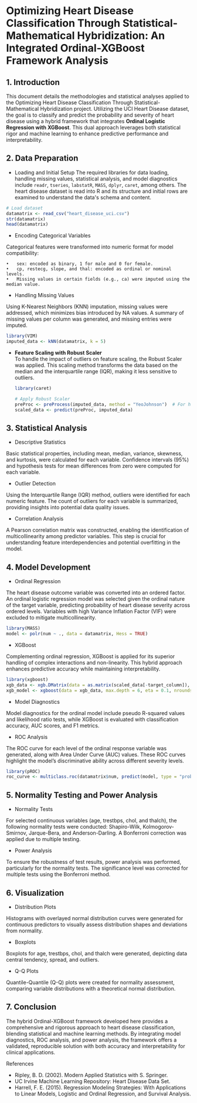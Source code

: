 # Optimizing Heart Disease Classification Through Statistical-Mathematical Hybridization: An Integrated Ordinal-XGBoost Framework Analysis

## 1. Introduction
This document details the methodologies and statistical analyses applied to the Optimizing Heart Disease Classification Through Statistical-Mathematical Hybridization project. Utilizing the UCI Heart Disease dataset, the goal is to classify and predict the probability and severity of heart disease using a hybrid framework that integrates **Ordinal Logistic Regression with XGBoost**. This dual approach leverages both statistical rigor and machine learning to enhance predictive performance and interpretability.

## 2. Data Preparation

- Loading and Initial Setup
The required libraries for data loading, handling missing values, statistical analysis, and model diagnostics include `readr`, `tseries`, `labstatR`, `MASS`, `dplyr`, `caret`, among others. The heart disease dataset is read into R and its structure and initial rows are examined to understand the data's schema and content.

```r
# Load dataset
datamatrix <- read_csv("heart_disease_uci.csv")
str(datamatrix)
head(datamatrix)
```

- Encoding Categorical Variables

Categorical features were transformed into numeric format for model compatibility:

	•	sex: encoded as binary, 1 for male and 0 for female.
	•	cp, restecg, slope, and thal: encoded as ordinal or nominal levels.
	•	Missing values in certain fields (e.g., ca) were imputed using the median value.

- Handling Missing Values

Using K-Nearest Neighbors (KNN) imputation, missing values were addressed, which minimizes bias introduced by NA values. A summary of missing values per column was generated, and missing entries were imputed.

```r
library(VIM)
imputed_data <- kNN(datamatrix, k = 5)
```

- **Feature Scaling with Robust Scaler**  
To handle the impact of outliers on feature scaling, the Robust Scaler was applied. This scaling method transforms the data based on the median and the interquartile range (IQR), making it less sensitive to outliers.

    ```r
    library(caret)
    
    # Apply Robust Scaler
    preProc <- preProcess(imputed_data, method = "YeoJohnson")  # For handling normality if needed
    scaled_data <- predict(preProc, imputed_data)
    ```

## 3. Statistical Analysis

- Descriptive Statistics

Basic statistical properties, including mean, median, variance, skewness, and kurtosis, were calculated for each variable. Confidence intervals (95%) and hypothesis tests for mean differences from zero were computed for each variable.

- Outlier Detection

Using the Interquartile Range (IQR) method, outliers were identified for each numeric feature. The count of outliers for each variable is summarized, providing insights into potential data quality issues.

- Correlation Analysis

A Pearson correlation matrix was constructed, enabling the identification of multicollinearity among predictor variables. This step is crucial for understanding feature interdependencies and potential overfitting in the model.

## 4. Model Development

- Ordinal Regression

The heart disease outcome variable was converted into an ordered factor. An ordinal logistic regression model was selected given the ordinal nature of the target variable, predicting probability of heart disease severity across ordered levels. Variables with high Variance Inflation Factor (VIF) were excluded to mitigate multicollinearity.

```r
library(MASS)
model <- polr(num ~ ., data = datamatrix, Hess = TRUE)
```

- XGBoost

Complementing ordinal regression, XGBoost is applied for its superior handling of complex interactions and non-linearity. This hybrid approach enhances predictive accuracy while maintaining interpretability.

```r
library(xgboost)
xgb_data <- xgb.DMatrix(data = as.matrix(scaled_data[-target_column]), label = scaled_data$target)
xgb_model <- xgboost(data = xgb_data, max.depth = 6, eta = 0.1, nrounds = 100, objective = "multi:softmax")
```

- Model Diagnostics

Model diagnostics for the ordinal model include pseudo R-squared values and likelihood ratio tests, while XGBoost is evaluated with classification accuracy, AUC scores, and F1 metrics.

- ROC Analysis

The ROC curve for each level of the ordinal response variable was generated, along with Area Under Curve (AUC) values. These ROC curves highlight the model’s discriminative ability across different severity levels.

```r
library(pROC)
roc_curve <- multiclass.roc(datamatrix$num, predict(model, type = "probs"))
```

## 5. Normality Testing and Power Analysis

- Normality Tests

For selected continuous variables (age, trestbps, chol, and thalch), the following normality tests were conducted: Shapiro-Wilk, Kolmogorov-Smirnov, Jarque-Bera, and Anderson-Darling. A Bonferroni correction was applied due to multiple testing.

- Power Analysis

To ensure the robustness of test results, power analysis was performed, particularly for the normality tests. The significance level was corrected for multiple tests using the Bonferroni method.

## 6. Visualization

- Distribution Plots

Histograms with overlayed normal distribution curves were generated for continuous predictors to visually assess distribution shapes and deviations from normality.

- Boxplots

Boxplots for age, trestbps, chol, and thalch were generated, depicting data central tendency, spread, and outliers.

- Q-Q Plots

Quantile-Quantile (Q-Q) plots were created for normality assessment, comparing variable distributions with a theoretical normal distribution.

## 7. Conclusion

The hybrid Ordinal-XGBoost framework developed here provides a comprehensive and rigorous approach to heart disease classification, blending statistical and machine learning methods. By integrating model diagnostics, ROC analysis, and power analysis, the framework offers a validated, reproducible solution with both accuracy and interpretability for clinical applications.

References
- Ripley, B. D. (2002). Modern Applied Statistics with S. Springer.
- UC Irvine Machine Learning Repository: Heart Disease Data Set.
- Harrell, F. E. (2015). Regression Modeling Strategies: With Applications to Linear Models, Logistic and Ordinal Regression, and Survival Analysis.
